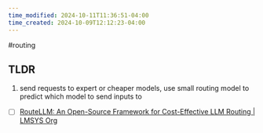 ```yaml
---
time_modified: 2024-10-11T11:36:51-04:00
time_created: 2024-10-09T12:12:23-04:00
---
```

#routing

## TLDR
1. send requests to expert or cheaper models, use small routing model to predict which model to send inputs to




- [ ] [RouteLLM: An Open-Source Framework for Cost-Effective LLM Routing | LMSYS Org](https://lmsys.org/blog/2024-07-01-routellm/)